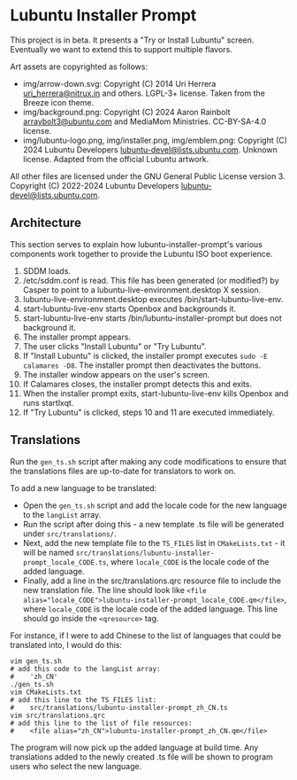 # Lubuntu Installer Prompt

This project is in beta. It presents a "Try or Install Lubuntu" screen. Eventually we want to extend this to support multiple flavors.

Art assets are copyrighted as follows:

* img/arrow-down.svg: Copyright (C) 2014 Uri Herrera <uri_herrera@nitrux.in> and others. LGPL-3+ license. Taken from the Breeze icon theme.
* img/background.png: Copyright (C) 2024 Aaron Rainbolt <arraybolt3@ubuntu.com> and MediaMom Ministries. CC-BY-SA-4.0 license.
* img/lubuntu-logo.png, img/installer.png, img/emblem.png: Copyright (C) 2024 Lubuntu Developers <lubuntu-devel@lists.ubuntu.com>. Unknown license. Adapted from the official Lubuntu artwork.

All other files are licensed under the GNU General Public License version 3. Copyright (C) 2022-2024 Lubuntu Developers <lubuntu-devel@lists.ubuntu.com>.

## Architecture

This section serves to explain how lubuntu-installer-prompt's various components work together to provide the Lubuntu ISO boot experience.

1. SDDM loads.
2. /etc/sddm.conf is read. This file has been generated (or modified?) by Casper to point to a lubuntu-live-environment.desktop X session.
3. lubuntu-live-environment.desktop executes /bin/start-lubuntu-live-env.
4. start-lubuntu-live-env starts Openbox and backgrounds it.
5. start-lubuntu-live-env starts /bin/lubuntu-installer-prompt but does not background it.
6. The installer prompt appears.
7. The user clicks "Install Lubuntu" or "Try Lubuntu".
8. If "Install Lubuntu" is clicked, the installer prompt executes `sudo -E calamares -D8`. The installer prompt then deactivates the buttons.
9. The installer window appears on the user's screen.
10. If Calamares closes, the installer prompt detects this and exits.
11. When the installer prompt exits, start-lubuntu-live-env kills Openbox and runs startlxqt.
12. If "Try Lubuntu" is clicked, steps 10 and 11 are executed immediately.

## Translations

Run the `gen_ts.sh` script after making any code modifications to ensure that the translations files are up-to-date for translators to work on.

To add a new language to be translated:

* Open the `gen_ts.sh` script and add the locale code for the new language to the `langList` array.
* Run the script after doing this - a new template .ts file will be generated under `src/translations/`.
* Next, add the new template file to the `TS_FILES` list in `CMakeLists.txt` - it will be named `src/translations/lubuntu-installer-prompt_locale_CODE.ts`, where `locale_CODE` is the locale code of the added language.
* Finally, add a line in the src/translations.qrc resource file to include the new translation file. The line should look like `<file alias="locale_CODE">lubuntu-installer-prompt_locale_CODE.qm</file>`, where `locale_CODE` is the locale code of the added language. This line should go inside the `<qresource>` tag.

For instance, if I were to add Chinese to the list of languages that could be translated into, I would do this:

    vim gen_ts.sh
    # add this code to the langList array:
    #    'zh_CN'
    ./gen_ts.sh
    vim CMakeLists.txt
    # add this line to the TS_FILES list:
    #    src/translations/lubuntu-installer-prompt_zh_CN.ts
    vim src/translations.qrc
    # add this line to the list of file resources:
    #    <file alias="zh_CN">lubuntu-installer-prompt_zh_CN.qm</file>

The program will now pick up the added language at build time. Any translations added to the newly created .ts file will be shown to program users who select the new language.
